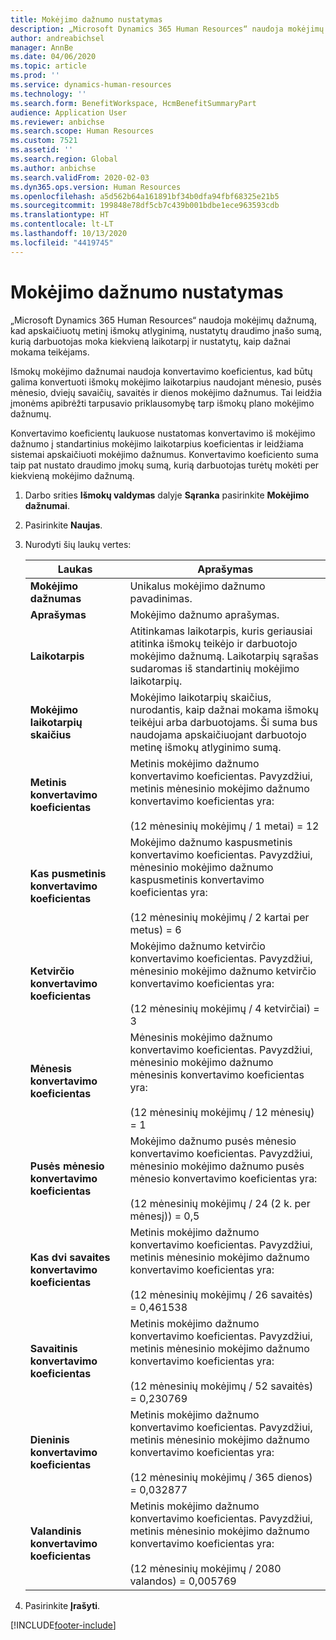 ```yaml
---
title: Mokėjimo dažnumo nustatymas
description: „Microsoft Dynamics 365 Human Resources“ naudoja mokėjimų dažnumą, kad apskaičiuotų metinį išmokų atlyginimą, nustatytų draudimo įnašo sumą, kurią darbuotojas moka kiekvieną laikotarpį ir nustatytų, kaip dažnai mokama teikėjams.
author: andreabichsel
manager: AnnBe
ms.date: 04/06/2020
ms.topic: article
ms.prod: ''
ms.service: dynamics-human-resources
ms.technology: ''
ms.search.form: BenefitWorkspace, HcmBenefitSummaryPart
audience: Application User
ms.reviewer: anbichse
ms.search.scope: Human Resources
ms.custom: 7521
ms.assetid: ''
ms.search.region: Global
ms.author: anbichse
ms.search.validFrom: 2020-02-03
ms.dyn365.ops.version: Human Resources
ms.openlocfilehash: a5d562b64a161891bf34b0dfa94fbf68325e21b5
ms.sourcegitcommit: 199848e78df5cb7c439b001bdbe1ece963593cdb
ms.translationtype: HT
ms.contentlocale: lt-LT
ms.lasthandoff: 10/13/2020
ms.locfileid: "4419745"
---
```

# <a name="set-up-payment-frequencies"></a>Mokėjimo dažnumo nustatymas

„Microsoft Dynamics 365 Human Resources“ naudoja mokėjimų dažnumą, kad apskaičiuotų metinį išmokų atlyginimą, nustatytų draudimo įnašo sumą, kurią darbuotojas moka kiekvieną laikotarpį ir nustatytų, kaip dažnai mokama teikėjams.

Išmokų mokėjimo dažnumai naudoja konvertavimo koeficientus, kad būtų galima konvertuoti išmokų mokėjimo laikotarpius naudojant mėnesio, pusės mėnesio, dviejų savaičių, savaitės ir dienos mokėjimo dažnumus. Tai leidžia įmonėms apibrėžti tarpusavio priklausomybę tarp išmokų plano mokėjimo dažnumų.

Konvertavimo koeficientų laukuose nustatomas konvertavimo iš mokėjimo dažnumo į standartinius mokėjimo laikotarpius koeficientas ir leidžiama sistemai apskaičiuoti mokėjimo dažnumus. Konvertavimo koeficiento suma taip pat nustato draudimo įmokų sumą, kurią darbuotojas turėtų mokėti per kiekvieną mokėjimo dažnumą.

1. Darbo srities **Išmokų valdymas** dalyje **Sąranka** pasirinkite **Mokėjimo dažnumai**.

2. Pasirinkite **Naujas**.

3. Nurodyti šių laukų vertes:

   | Laukas | Aprašymas |
   | --- | --- |
   | **Mokėjimo dažnumas** | Unikalus mokėjimo dažnumo pavadinimas. |
   | **Aprašymas** | Mokėjimo dažnumo aprašymas. |
   | **Laikotarpis** | Atitinkamas laikotarpis, kuris geriausiai atitinka išmokų teikėjo ir darbuotojo mokėjimo dažnumą. Laikotarpių sąrašas sudaromas iš standartinių mokėjimo laikotarpių. |
   | **Mokėjimo laikotarpių skaičius** | Mokėjimo laikotarpių skaičius, nurodantis, kaip dažnai mokama išmokų teikėjui arba darbuotojams. Ši suma bus naudojama apskaičiuojant darbuotojo metinę išmokų atlyginimo sumą. |
   | **Metinis konvertavimo koeficientas** | Metinis mokėjimo dažnumo konvertavimo koeficientas. Pavyzdžiui, metinis mėnesinio mokėjimo dažnumo konvertavimo koeficientas yra: </br></br>(12 mėnesinių mokėjimų / 1 metai) = 12 |
   | **Kas pusmetinis konvertavimo koeficientas** | Mokėjimo dažnumo kaspusmetinis konvertavimo koeficientas. Pavyzdžiui, mėnesinio mokėjimo dažnumo kaspusmetinis konvertavimo koeficientas yra: </br></br>(12 mėnesinių mokėjimų / 2 kartai per metus) = 6 |
   | **Ketvirčio konvertavimo koeficientas** | Mokėjimo dažnumo ketvirčio konvertavimo koeficientas. Pavyzdžiui, mėnesinio mokėjimo dažnumo ketvirčio konvertavimo koeficientas yra: </br></br>(12 mėnesinių mokėjimų / 4 ketvirčiai) = 3 |
   | **Mėnesis konvertavimo koeficientas** | Mėnesinis mokėjimo dažnumo konvertavimo koeficientas. Pavyzdžiui, mėnesinio mokėjimo dažnumo mėnesinis konvertavimo koeficientas yra: </br></br>(12 mėnesinių mokėjimų / 12 mėnesių) = 1 |
   | **Pusės mėnesio konvertavimo koeficientas** | Mokėjimo dažnumo pusės mėnesio konvertavimo koeficientas. Pavyzdžiui, mėnesinio mokėjimo dažnumo pusės mėnesio konvertavimo koeficientas yra: </br></br>(12 mėnesinių mokėjimų / 24 (2 k. per mėnesį)) = 0,5 | 
   | **Kas dvi savaites konvertavimo koeficientas** | Metinis mokėjimo dažnumo konvertavimo koeficientas. Pavyzdžiui, metinis mėnesinio mokėjimo dažnumo konvertavimo koeficientas yra: </br></br>(12 mėnesinių mokėjimų / 26 savaitės) = 0,461538 |
   | **Savaitinis konvertavimo koeficientas** | Metinis mokėjimo dažnumo konvertavimo koeficientas. Pavyzdžiui, metinis mėnesinio mokėjimo dažnumo konvertavimo koeficientas yra: </br></br>(12 mėnesinių mokėjimų / 52 savaitės) = 0,230769 |
   | **Dieninis konvertavimo koeficientas** | Metinis mokėjimo dažnumo konvertavimo koeficientas. Pavyzdžiui, metinis mėnesinio mokėjimo dažnumo konvertavimo koeficientas yra: </br></br>(12 mėnesinių mokėjimų / 365 dienos) = 0,032877 |
   | **Valandinis konvertavimo koeficientas** | Metinis mokėjimo dažnumo konvertavimo koeficientas. Pavyzdžiui, metinis mėnesinio mokėjimo dažnumo konvertavimo koeficientas yra: </br></br>(12 mėnesinių mokėjimų / 2080 valandos) = 0,005769

4. Pasirinkite **Įrašyti**. 


[!INCLUDE[footer-include](../includes/footer-banner.md)]